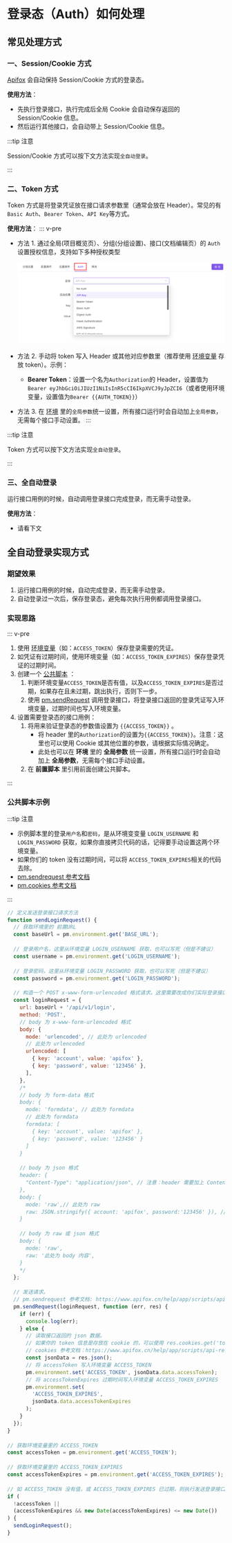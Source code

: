 # 登录态（Auth）如何处理

## 常见处理方式

### 一、Session/Cookie 方式

[Apifox](https://www.apifox.cn/) 会自动保持 Session/Cookie 方式的登录态。

**使用方法**：

- 先执行登录接口，执行完成后全局 Cookie 会自动保存返回的 Session/Cookie 信息。
- 然后运行其他接口，会自动带上 Session/Cookie 信息。

:::tip 注意

Session/Cookie 方式可以按下文方法实现`全自动登录`。

:::

### 二、Token 方式

Token 方式是将登录凭证放在接口请求参数里（通常会放在 Header）。常见的有`Basic Auth`、`Bearer Token`、`API Key`等方式。

**使用方法**：
::: v-pre

- 方法 1. 通过全局(项目概览页）、分组(分组设置)、接口(文档编辑页）的 `Auth` 设置授权信息，支持如下多种授权类型

  ![截屏2022-01-19 上午11.28.00](../../assets/img/scripts/auth-1.png)

- 方法 2. 手动将 token 写入 Header 或其他对应参数里（推荐使用 [环境变量](../../api-manage/environments) 存放 token）。示例：

  - **Bearer Token**：设置一个名为`Authorization`的 Header，设置值为`Bearer eyJhbGciOiJIUzI1NiIsInR5cCI6IkpXVCJ9yJpZCI6`（或者使用环境变量，设置值为`Bearer {{AUTH_TOKEN}}`）

- 方法 3. 在 [环境](../../api-manage/environments) 里的`全局参数`统一设置，所有接口运行时会自动加上`全局参数`，无需每个接口手动设置。
  :::

:::tip 注意

Token 方式可以按下文方法实现`全自动登录`。

:::

### 三、全自动登录

运行接口用例的时候，自动调用登录接口完成登录，而无需手动登录。

**使用方法**：

- 请看下文

## 全自动登录实现方式

### 期望效果

1. 运行接口用例的时候，自动完成登录，而无需手动登录。
2. 自动登录过一次后，保存登录态，避免每次执行用例都调用登录接口。

### 实现思路

::: v-pre

1. 使用 [环境变量](../../api-manage/environments)（如：`ACCESS_TOKEN`）保存登录需要的凭证。
2. 如凭证有过期时间，使用环境变量（如：`ACCESS_TOKEN_EXPIRES`）保存登录凭证的过期时间。
3. 创建一个 [公共脚本](/old-version/scripts/common-script/) ：
   1. 判断环境变量`ACCESS_TOKEN`是否有值，以及`ACCESS_TOKEN_EXPIRES`是否过期，如果存在且未过期，跳出执行，否则下一步。
   2. 使用 [pm.sendRequest](/old-version/scripts/api-references/pm-reference/#pm-sendrequest) 调用登录接口，将登录接口返回的登录凭证写入环境变量，过期时间也写入环境变量。
4. 设置需要登录态的接口用例：
   1. 将用来验证登录态的参数值设置为 `{{ACCESS_TOKEN}}` 。
      - 将 header 里的`Authorization`的设置为`{{ACCESS_TOKEN}}`。注意：这里也可以使用 Cookie 或其他位置的参数，请根据实际情况确定。
      - 此处也可以在 **环境** 里的 **全局参数** 统一设置，所有接口运行时会自动加上 **全局参数**，无需每个接口手动设置。
   2. 在 **前置脚本** 里引用前面创建公共脚本。

:::

### 公共脚本示例

:::tip 注意

- 示例脚本里的登录`用户名`和`密码`，是从环境变变量 `LOGIN_USERNAME` 和 `LOGIN_PASSWORD` 获取，如果你直接拷贝代码的话，记得要手动设置这两个环境变量。
- 如果你们的 token 没有过期时间，可以将 `ACCESS_TOKEN_EXPIRES`相关的代码去除。
- [pm.sendrequest 参考文档](/old-version/scripts/api-references/pm-reference/#pm-sendrequest)
- [pm.cookies 参考文档](/old-version/scripts/api-references/pm-reference/#pm-cookies)

:::

```js
// 定义发送登录接口请求方法
function sendLoginRequest() {
  // 获取环境里的 前置URL
  const baseUrl = pm.environment.get('BASE_URL');

  // 登录用户名，这里从环境变量 LOGIN_USERNAME 获取，也可以写死（但是不建议）
  const username = pm.environment.get('LOGIN_USERNAME');

  // 登录密码，这里从环境变量 LOGIN_PASSWORD 获取，也可以写死（但是不建议）
  const password = pm.environment.get('LOGIN_PASSWORD');

  // 构造一个 POST x-www-form-urlencoded 格式请求。这里需要改成你们实际登录接口的请求参数。
  const loginRequest = {
    url: baseUrl + '/api/v1/login',
    method: 'POST',
    // body 为 x-www-form-urlencoded 格式
    body: {
      mode: 'urlencoded', // 此处为 urlencoded
      // 此处为 urlencoded
      urlencoded: [
        { key: 'account', value: 'apifox' },
        { key: 'password', value: '123456' },
      ],
    },
    /*
    // body 为 form-data 格式
    body: {
      mode: 'formdata', // 此处为 formdata
      // 此处为 formdata
      formdata: [
        { key: 'account', value: 'apifox' },
        { key: 'password', value: '123456' }
      ]
    }

    // body 为 json 格式
    header: {
      "Content-Type": "application/json", // 注意：header 需要加上 Content-Type
    },
    body: {
      mode: 'raw',// 此处为 raw
      raw: JSON.stringify({ account: 'apifox', password:'123456' }), // 序列化后的 json 字符串
    }

    // body 为 raw 或 json 格式
    body: {
      mode: 'raw',
      raw: '此处为 body 内容',
    }
    */
  };

  // 发送请求。
  // pm.sendrequest 参考文档: https://www.apifox.cn/help/app/scripts/api-references/pm-reference/#pm-sendrequest
  pm.sendRequest(loginRequest, function (err, res) {
    if (err) {
      console.log(err);
    } else {
      // 读取接口返回的 json 数据。
      // 如果你的 token 信息是存放在 cookie 的，可以使用 res.cookies.get('token') 方式获取。
      // cookies 参考文档：https://www.apifox.cn/help/app/scripts/api-references/pm-reference/#pm-cookies
      const jsonData = res.json();
      // 将 accessToken 写入环境变量 ACCESS_TOKEN
      pm.environment.set('ACCESS_TOKEN', jsonData.data.accessToken);
      // 将 accessTokenExpires 过期时间写入环境变量 ACCESS_TOKEN_EXPIRES
      pm.environment.set(
        'ACCESS_TOKEN_EXPIRES',
        jsonData.data.accessTokenExpires
      );
    }
  });
}

// 获取环境变量里的 ACCESS_TOKEN
const accessToken = pm.environment.get('ACCESS_TOKEN');

// 获取环境变量里的 ACCESS_TOKEN_EXPIRES
const accessTokenExpires = pm.environment.get('ACCESS_TOKEN_EXPIRES');

// 如 ACCESS_TOKEN 没有值，或 ACCESS_TOKEN_EXPIRES 已过期，则执行发送登录接口请求
if (
  !accessToken ||
  (accessTokenExpires && new Date(accessTokenExpires) <= new Date())
) {
  sendLoginRequest();
}
```
